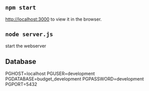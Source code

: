 ## `npm start`
 [http://localhost:3000](http://localhost:3000) to view it in the browser.

## `node server.js`
 start the webserver
 
## Database

PGHOST=localhost
PGUSER=development
PGDATABASE=budget_development
PGPASSWORD=development
PGPORT=5432








